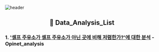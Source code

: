 ![header](https://capsule-render.vercel.app/api?type=waving&color=003459&height=230&section=header&text=Hello%20I'm%20Sujin&animation=twinkling&fontAlign=75&fontSize=50&fontColor=fefcfb)

<div align=center><h2>📖 Data_Analysis_List</h2></div>

### 1. ['셀프 주유소가 셀프 주유소가 아닌 곳에 비해 저렴한가?'에 대한 분석](opinet_analysis/opinet-analysis.ipynb) - Opinet_analysis
